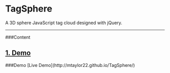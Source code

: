 TagSphere
=========

A 3D sphere JavaScript tag cloud designed with jQuery.


---
###Content

[1. Demo](#demo)
---


<a name="demo">
###Demo
[Live Demo](http://mtaylor22.github.io/TagSphere/)
